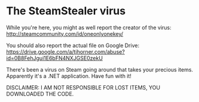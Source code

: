 # The SteamStealer virus

While you're here, you might as well report the creator of the virus: http://steamcommunity.com/id/oneonlyonekey/

You should also report the actual file on Google Drive: https://drive.google.com/a/tjhorner.com/abuse?id=0B8FehJgui1E6bFN4NXJGSE0zekU

There's been a virus on Steam going around that takes your precious items. Apparently it's a .NET application. Have fun with it!

DISCLAIMER: I AM NOT RESPONSIBLE FOR LOST ITEMS, YOU DOWNLOADED THE CODE.